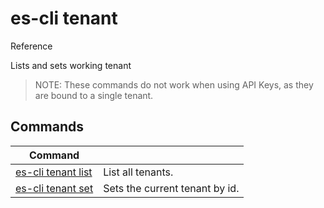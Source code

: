 # es-cli tenant
Reference

Lists and sets working tenant

> NOTE: These commands do not work when using API Keys, as they are bound to a single tenant.

## Commands
|Command| |
|---|---|
|[es-cli tenant list](#)  |List all tenants.   |
|[es-cli tenant set](#)   |Sets the current tenant by id.   |